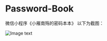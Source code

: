 # Password-Book
 微信小程序《小雁南殇的密码本本》 以下为截图：

![Image text](https://images.rrcj123.com/GitHub/My-Password-Book.jpg)
